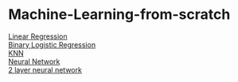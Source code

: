 # Machine-Learning-from-scratch
[Linear Regression](https://github.com/deepralhan26/Machine-Learning-from-scratch/blob/master/linear%20reg%20class%20from%20scratch.ipynb) <br>
[Binary Logistic Regression](https://github.com/deepralhan26/Machine-Learning-from-scratch/blob/master/binary%20logistic%20from%20scratch.py) <br>
[KNN](https://github.com/deepralhan26/Machine-Learning-from-scratch/blob/master/knn%20from%20scratch.py) <br>
[Neural Network](https://github.com/deepralhan26/Machine-Learning-from-scratch/blob/master/neural%20network%20from%20scratch.py) <br>
[2 layer neural network](https://github.com/deepralhan26/Machine-Learning-from-scratch/blob/master/2%20layer%20nn%20from%20scratch.py) <br>
